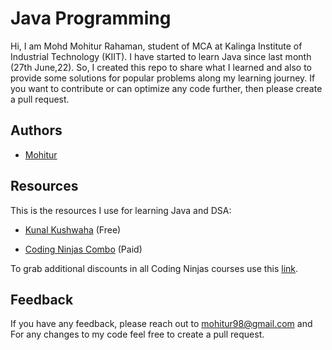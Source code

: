 
# Java Programming

Hi, I am Mohd Mohitur Rahaman, student of MCA at Kalinga Institute of Industrial Technology (KIIT). I have started to learn Java since last month (27th June,22). So, I created this repo to share what I learned and also to provide some solutions for popular problems along my  learning journey. If you want to contribute or can optimize any code further, then please create a pull request.

## Authors

- [Mohitur](https://github.com/mohitur669)

## Resources
This is the resources I use for learning Java and DSA:
- [Kunal Kushwaha](https://www.youtube.com/playlist?list=PL9gnSGHSqcnr_DxHsP7AW9ftq0AtAyYqJ) (Free)

- [Coding Ninjas Combo](https://www.codingninjas.com/courses/java-data-structures-and-algorithms) (Paid)

To grab additional discounts in all Coding Ninjas courses use this [link](https://www.codingninjas.com/?referralCode=UQFSI).


## Feedback

If you have any feedback, please reach out to mohitur98@gmail.com and For any changes to my code feel free to create a pull request.